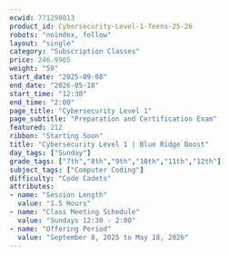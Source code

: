 ```yaml
---
ecwid: 771298013
product_id: Cybersecurity-Level-1-Teens-25-26
robots: "noindex, follow"
layout: "single"
category: "Subscription Classes"
price: 246.9905
weight: "59"
start_date: "2025-09-08"
end_date: "2026-05-18"
start_time: "12:30"
end_time: "2:00"
page_title: "Cybersecurity Level 1"
page_subtitle: "Preparation and Certification Exam"
featured: 212
ribbon: "Starting Soon"
title: "Cybersecurity Level 1 | Blue Ridge Boost"
day_tags: ["Sunday"]
grade_tags: ["7th","8th","9th","10th","11th","12th"]
subject_tags: ["Computer Coding"]
difficulty: "Code Cadets"
attributes:
- name: "Session Length"
  value: "1.5 Hours"
- name: "Class Meeting Schedule"
  value: "Sundays 12:30 - 2:00"
- name: "Offering Period"
  value: "September 8, 2025 to May 18, 2026"
---
```

